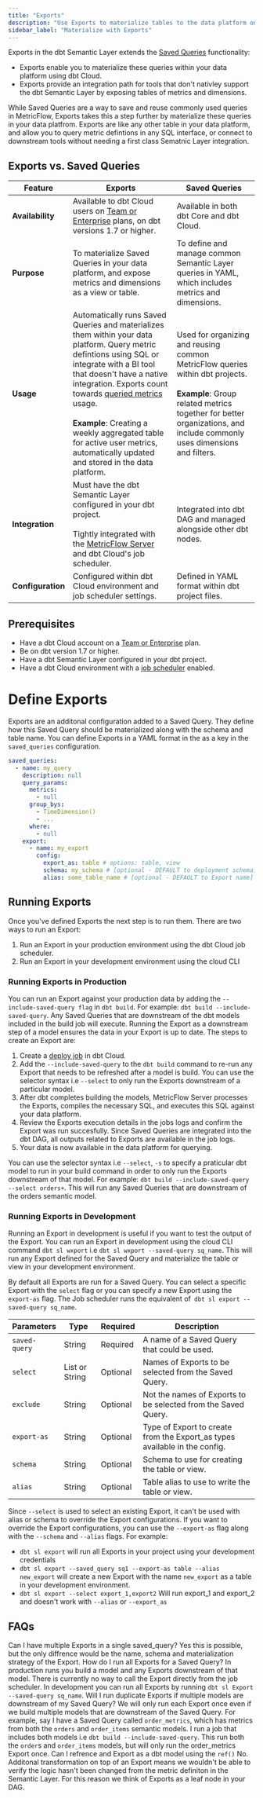 ```yaml
---
title: "Exports"
description: "Use Exports to materialize tables to the data platform on a schedule."
sidebar_label: "Materialize with Exports"
---
```


Exports in the dbt Semantic Layer extends the [Saved Queries](/docs/build/saved-queries) functionality:

- Exports enable you to materialize these queries within your data platform using dbt Cloud.
- Exports provide an integration path for tools that don't nativley support the dbt Semantic Layer by exposing tables of metrics and dimensions.

While Saved Queries are a way to save and reuse commonly used queries in MetricFlow, Exports takes this a step further by materialize these queries in your data platfrom. Exports are like any other table in your data platform, and allow you to query metric defintions in any SQL interface, or connect to downstream tools without needing a first class Sematnic Layer integration. 

## Exports vs. Saved Queries

| Feature    | Exports  | Saved Queries  |
|-----------|-----------|----------------|
| **Availability**    | Available to dbt Cloud users on [Team or Enterprise](https://www.getdbt.com/pricing/) plans, on dbt versions 1.7 or higher.| Available in both dbt Core and dbt Cloud.     |
| **Purpose**         | To materialize Saved Queries in your data platform, and expose metrics and dimensions as a view or table. | To define and manage common Semantic Layer queries in YAML, which includes metrics and dimensions.   |
| **Usage**           | Automatically runs Saved Queries and materializes them within your data platform. Query metric defintions using SQL or integrate with a BI tool that doesn't have a native integration. Exports count towards [queried metrics](/docs/cloud/billing#what-counts-as-a-queried-metric) usage. <br /><br />**Example**: Creating a weekly aggregated table for active user metrics, automatically updated and stored in the data platform.  | Used for organizing and reusing common MetricFlow queries within dbt projects.<br /><br />**Example**: Group related metrics together for better organizations, and include commonly uses dimensions and filters. | For materializing query results in the data platform. |
| **Integration**     | Must have the dbt Semantic Layer configured in your dbt project.<br /><br />Tightly integrated with the [MetricFlow Server](/docs/use-dbt-semantic-layer/sl-architecture#components) and dbt Cloud's job scheduler. | Integrated into dbt DAG and managed alongside other dbt nodes. |
| **Configuration**   | Configured within dbt Cloud environment and job scheduler settings. | Defined in YAML format within dbt project files.   |

## Prerequisites

- Have a dbt Cloud account on a [Team or Enterprise](https://www.getdbt.com/pricing/) plan.
- Be on dbt version 1.7 or higher.
- Have a dbt Semantic Layer configured in your dbt project.
- Have a dbt Cloud environment with a [job scheduler](/docs/deploy/job-scheduler) enabled.


# Define Exports

Exports are an additonal configuration added to a Saved Query. They define how this Saved Query should be materialized along with the schema and table name.
You can define Exports in a YAML format in the as a key in the `saved_queries` configuration.

```yaml
saved_queries:
  - name: my_query
    description: null
    query_params:
      metrics:
        - null
      group_bys:
        - TimeDimension()
        - ...
      where:
        - null
    export:
      - name: my_export
        config:
          export_as: table # options: table, view
          schema: my_schema # [optional - DEFAULT to deployment schema]
          alias: some_table_name # [optional - DEFAULT to Export name]
```
## Running Exports

Once you've defined Exports the next step is to run them. There are two ways to run an Export:
1. Run an Export in your production environment using the dbt Cloud job scheduler.
2. Run an Export in your development environment using the cloud CLI

### Running Exports in Production
You can run an Export against your production data by adding the `--include-saved-query flag` in `dbt build`. For example: `dbt build --include-saved-query`. Any Saved Queries that are downstream of the dbt models included in the build job will execute. Running the Export as a downstream step of a model ensures the data in your Export is up to date. The steps to create an Export are:

1. Create a [deploy job](/docs/deploy/deploy-jobs) in dbt Cloud.
2. Add the `--include-saved-query` to the `dbt build` command to re-run any Export that needs to be refreshed after a model is build. You can use the selector syntax i.e `--select` to only run the Exports downstream of a particular model.
3. After dbt completes building the models, MetricFlow Server processes the Exports, compiles the necessary SQL, and executes this SQL against your data platform.
4. Review the Exports execution details in the jobs logs and confirm the Export was run succesfully. Since Saved Queries are integrated into the dbt DAG, all outputs related to Exports are available in the job logs.
5. Your data is now available in the data platform for querying.

You can use the selector syntax i.e `--select`, `-s` to specify a praticular dbt model to run in your build command in order to only run the Exports downstream of that model. For example: `dbt build --include-saved-query --select orders+`. This will run any Saved Queries that are downstream of the orders semantic model.

### Running Exports in Development
Running an Export in development is useful if you want to test the output of the Export. You can run an Export in development using the cloud CLI command `dbt sl wxport` i.e `dbt sl wxport --saved-query sq_name`. This will run any Export defined for the Saved Query and materialize the table or view in your development environment.

By default all Exports are run for a Saved Query. You can select a specific Export with the `select` flag or you can specify a new Export using the `export-as` flag. The Job scheduler runs the equivalent of` dbt sl export --saved-query sq_name`.

| Parameters | Type    | Required | Description    |
| ------- | --------- | ---------- | ---------------- |
| `saved-query` | String    | Required     | A name of a Saved Query that could be used.    |
| `select` | List or String   | Optional    | Names of Exports to be selected from the Saved Query. |
| `exclude` | String  | Optional    | Not the names of Exports to be selected from the Saved Query. |
| `export-as` | String  | Optional    | Type of Export to create from the Export_as types available in the config. |
| `schema` | String  | Optional    | Schema to use for creating the table or view. |
| `alias` | String  | Optional    | Table alias to use to write the table or view. |

Since `--select` is used to select an existing Export, it can't be used with alias or schema to override  the Export configurations. If you want to override the Export configurations, you can use the `--export-as` flag along with the `--schema` and `--alias` flags. For example:
* `dbt sl export` will run all Exports in your project using your development credentials
* `dbt sl export --saved_query sq1 --export-as table --alias new_export` will create a new Export with the name `new_export` as a table in your development environment.
* `dbt sl export --select export_1,export2` Will run export_1 and export_2 and doesn't work with `--alias` or `--export_as`


## FAQs
Can I have multiple Exports in a single saved_query?
Yes this is possible, but the only diffrence would be the name, schema and materialization strategy of the Export.
How do I run all Exports for a Saved Query?
In production runs you build a model and any Exports downstream of that model. There is currently no way to call the Export directly from the job scheduler. In development you can run all Exports by running `dbt sl Export --saved-query sq_name`.
Will I run duplicate Exports if multiple models are downstream of my Saved Query? 
We will only run each Export once even if we build multiple models that are downstream of the Saved Query. For example, say I have a Saved Query called `order_metrics`, which has metrics from both the `orders` and `order_items` semantic models. I run a job that includes both models i.e `dbt build --include-saved-query`. This run both the `order`s and `order_items` models, but will only run the order_metrics Export once.
Can I refrence and Export as a dbt model using the `ref()`
No. Additonal transformation on top of an Export means we wouldn't be able to verify the logic hasn't been changed from the metric definiton in the Semantic Layer. For this reason we think of Exports as a leaf node in your DAG.
